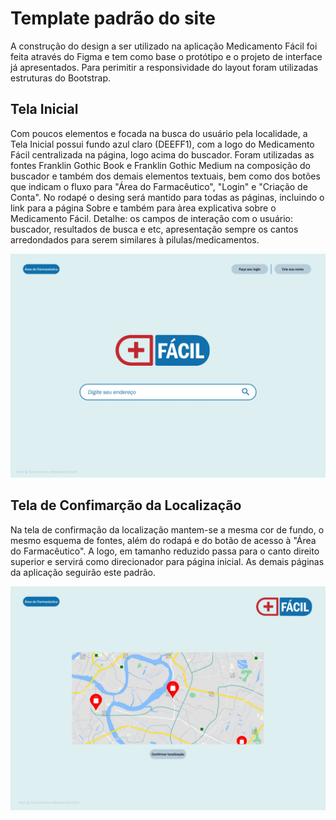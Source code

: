 # Template padrão do site

A construção do design a ser utilizado na aplicação Medicamento Fácil foi feita através do Figma e tem como base o protótipo e o projeto de interface já apresentados. Para perimitir a responsividade do layout foram utilizadas estruturas do Bootstrap. 

## Tela Inicial

Com poucos elementos e focada na busca do usuário pela localidade, a Tela Inicial possui fundo azul claro (DEEFF1), com a logo do Medicamento Fácil centralizada na página, logo acima do buscador. Foram utilizadas as fontes Franklin Gothic Book e Franklin Gothic Medium na composição do buscador e também dos demais elementos textuais, bem como dos botões que indicam o fluxo para "Área do Farmacêutico", "Login" e "Criação de Conta". No rodapé o desing será mantido para todas as páginas, incluindo o link para a página Sobre e também para àrea explicativa sobre o Medicamento Fácil. Detalhe: os campos de interação com o usuário: buscador, resultados de busca e etc, apresentação sempre os cantos arredondados para serem similares à pilulas/medicamentos.

![Inicial](img/Inicial.jpg)

## Tela de Confimarção da Localização

Na tela de confirmação da localização mantem-se a mesma cor de fundo, o mesmo esquema de fontes, além do rodapá e do botão de acesso à "Área do Farmacêutico". A logo, em tamanho reduzido passa para o canto direito superior e servirá como direcionador para página inicial. As demais páginas da aplicação seguirão este padrão.

![Localizacao](img/Localizacao.jpg)
